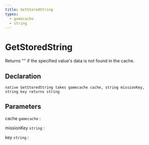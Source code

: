 ```yaml
---
title: GetStoredString
types:
  - gamecache
  - string
---
```


# GetStoredString
Returns "" if the specified value's data is not found in the cache.

## Declaration

```jass
native GetStoredString takes gamecache cache, string missionKey, string key returns string
```

## Parameters
cache `gamecache`
: 

missionKey `string`
: 

key `string`
: 
